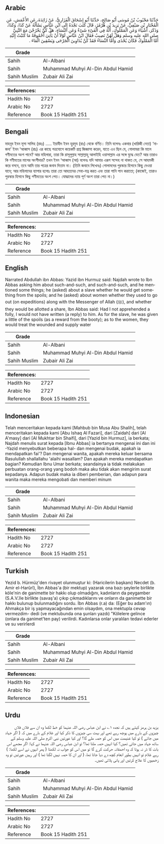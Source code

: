 ## Arabic


<div dir="rtl" lang="ar" style={{fontSize:'larger',backgroundColor:'#f8f9fa',padding:20}}>
حَدَّثَنَا مَحْبُوبُ بْنُ مُوسَى أَبُو صَالِحٍ، حَدَّثَنَا أَبُو إِسْحَاقَ الْفَزَارِيُّ، عَنْ زَائِدَةَ، عَنِ الأَعْمَشِ، عَنِ الْمُخْتَارِ بْنِ صَيْفِيٍّ، عَنْ يَزِيدَ بْنِ هُرْمُزَ، قَالَ كَتَبَ نَجْدَةُ إِلَى ابْنِ عَبَّاسٍ يَسْأَلُهُ عَنْ كَذَا، وَكَذَا، وَذَكَرَ، أَشْيَاءَ وَعَنِ الْمَمْلُوكِ، أَلَهُ فِي الْفَىْءِ شَىْءٌ وَعَنِ النِّسَاءِ، هَلْ كُنَّ يَخْرُجْنَ مَعَ النَّبِيِّ صلى الله عليه وسلم وَهَلْ لَهُنَّ نَصِيبٌ فَقَالَ ابْنُ عَبَّاسٍ لَوْلاَ أَنْ يَأْتِيَ أُحْمُوقَةً مَا كَتَبْتُ إِلَيْهِ أَمَّا الْمَمْلُوكُ فَكَانَ يُحْذَى وَأَمَّا النِّسَاءُ فَقَدْ كُنَّ يُدَاوِينَ الْجَرْحَى وَيَسْقِينَ الْمَاءَ ‏.‏
</div>
<div style={{backgroundColor:'#f8f9fa',padding:20, marginBottom: 10}}><table> <thead> <tr> <th>Grade</th> <th></th> </tr> </thead> <tbody> <tr><td>Sahih</td><td>Al-Albani</td></tr><tr><td>Sahih</td><td>Muhammad Muhyi Al-Din Abdul Hamid</td></tr><tr><td>Sahih Muslim</td><td>Zubair Ali Zai</td></tr></tbody></table><table> <thead> <tr> <th>References:</th> <th></th> </tr> </thead> <tbody><tr><td>Hadith No</td><td>2727</td></tr><tr><td>Arabic No</td><td>2727</td></tr><tr><td>Reference</td><td>Book 15 Hadith 251</td></tr></tbody></table></div>

## Bengali


<div dir="ltr" lang="bn" style={{fontSize:'larger',backgroundColor:'#f8f9fa',padding:20}}>
মাহবূব ইবন মূসা সালিহ (রহঃ) ..... ইয়াযীদ ইবন হুরমুয (রাঃ) থেকে বর্ণিত। তিনি বলেনঃ একবার (খারিজী নেতা) ‘নাজদা’ ইবন ‘আব্বাস (রাঃ) এর কাছে পত্রযোগে কয়েকটি প্রশ্ন জিজ্ঞাসা করেন, যাতে এও ছিল যে, গোলামরা কি মালে গণীমতের অংশ পাবে? আর মহিলারা, তারা কি রাসূলুল্লাহ সাল্লাল্লাহু আলাইহি ওয়াসাল্লাম এর সঙ্গে যুদ্ধে যেত? আর তারাও কি গণীমতের মালের অংশীদার? তখন ইবন ‘আব্বাস (আ) বলেনঃ যদি আমার এরূপ সন্দেহ না থাকত যে, সে আহমকী করে বসবে, তবে আমি তার পত্রের জবাব দিতাম না। (তিনি জবাবে লিখেনঃ) গোলামদের পুরস্কার হিসাবে কিছু দেওয়া যাবে; আর মহিলাদের ব্যাপার হলোঃ তারা তো আহতদের সেবা-যত্ন করত এবং তারা পানি পান করাতো; (কাজেই, তারাও পুরস্কার হিসাবে কিছু গণীমতের অংশ পেত। যোদ্ধাদের ন্যায় পূর্ণ অংশ তারা পেত না।)
</div>
<div style={{backgroundColor:'#f8f9fa',padding:20, marginBottom: 10}}><table> <thead> <tr> <th>Grade</th> <th></th> </tr> </thead> <tbody> <tr><td>Sahih</td><td>Al-Albani</td></tr><tr><td>Sahih</td><td>Muhammad Muhyi Al-Din Abdul Hamid</td></tr><tr><td>Sahih Muslim</td><td>Zubair Ali Zai</td></tr></tbody></table><table> <thead> <tr> <th>References:</th> <th></th> </tr> </thead> <tbody><tr><td>Hadith No</td><td>2727</td></tr><tr><td>Arabic No</td><td>2727</td></tr><tr><td>Reference</td><td>Book 15 Hadith 251</td></tr></tbody></table></div>

## English


<div dir="ltr" lang="en" style={{fontSize:'larger',backgroundColor:'#f8f9fa',padding:20}}>
Narrated Abdullah ibn Abbas: Yazid ibn Hurmuz said: Najdah wrote to Ibn Abbas asking him about such-and-such, and such-and-such, and he mentioned some things; he (asked) about a slave whether he would get something from the spoils; and he (asked) about women whether they used to go out (on expeditions) along with the Messenger of Allah (ﷺ), and whether they would be allotted a share, Ibn Abbas said: Had I not apprehended a folly, I would not have written (a reply) to him. As for the slave, he was given a little of the spoils (as a reward from the booty); as to the women, they would treat the wounded and supply water
</div>
<div style={{backgroundColor:'#f8f9fa',padding:20, marginBottom: 10}}><table> <thead> <tr> <th>Grade</th> <th></th> </tr> </thead> <tbody> <tr><td>Sahih</td><td>Al-Albani</td></tr><tr><td>Sahih</td><td>Muhammad Muhyi Al-Din Abdul Hamid</td></tr><tr><td>Sahih Muslim</td><td>Zubair Ali Zai</td></tr></tbody></table><table> <thead> <tr> <th>References:</th> <th></th> </tr> </thead> <tbody><tr><td>Hadith No</td><td>2727</td></tr><tr><td>Arabic No</td><td>2727</td></tr><tr><td>Reference</td><td>Book 15 Hadith 251</td></tr></tbody></table></div>

## Indonesian


<div dir="ltr" lang="id" style={{fontSize:'larger',backgroundColor:'#f8f9fa',padding:20}}>
Telah menceritakan kepada kami [Mahbub bin Musa Abu Shalih], telah menceritakan kepada kami [Abu Ishaq Al Fazari], dari [Zaidah] dari [Al A'masy] dari [Al Mukhtar bin Shaifi], dari [Yazid bin Hurmuz], ia berkata; Najdah menulis surat kepada [Ibnu Abbas] ia bertanya mengenai ini dan ini -Yazid menyebutkan beberapa hal- dan mengenai budak, apakah ia mendapatkan fai'? Dan mengenai wanita, apakah mereka keluar bersama Rasulullah shallallahu 'alaihi wasallam? Dan apakah mereka mendapatkan bagian? Kemudian Ibnu Umar berkata; seandainya ia tidak melakukan perbuatan orang-orang yang bodoh maka aku tidak akan mengirim surat kepadanya. Adapun budak maka ia diberi pemberian, dan adapun para wanita maka mereka mengobati dan memberi minum
</div>
<div style={{backgroundColor:'#f8f9fa',padding:20, marginBottom: 10}}><table> <thead> <tr> <th>Grade</th> <th></th> </tr> </thead> <tbody> <tr><td>Sahih</td><td>Al-Albani</td></tr><tr><td>Sahih</td><td>Muhammad Muhyi Al-Din Abdul Hamid</td></tr><tr><td>Sahih Muslim</td><td>Zubair Ali Zai</td></tr></tbody></table><table> <thead> <tr> <th>References:</th> <th></th> </tr> </thead> <tbody><tr><td>Hadith No</td><td>2727</td></tr><tr><td>Arabic No</td><td>2727</td></tr><tr><td>Reference</td><td>Book 15 Hadith 251</td></tr></tbody></table></div>

## Turkish


<div dir="ltr" lang="tr" style={{fontSize:'larger',backgroundColor:'#f8f9fa',padding:20}}>
Yezid b. Hürmüz'den rivayet olunmuştur ki: (Haricilerin başkanı) Necdet (b. Amir el-Harûrî), İbn Abbas'a (bir mektup) yazarak ona bazı şeylerle birlikte köle'nin de ganimette bir hakkı olup olmadığını, kadınların da peygamber (S.A.V.)le birlikte (savaş'a) çıkıp çıkmadıklarını ve onların da ganimette bir hakkı bulunup bulunmadığını sordu. İbn Abbas (r.a) da: (Eğer bu adam'ın) Ahmakça bir iş yapmayacağından emin olsaydım, ona mektupla cevap vermezdim- dedi (ve mektubunda ona şunları yazdı) "Kölelere gelince (onlara da ganimet'ten pay) verilirdi. Kadınlarsa onlar yaralıları tedavi ederler ve su verirlerdi
</div>
<div style={{backgroundColor:'#f8f9fa',padding:20, marginBottom: 10}}><table> <thead> <tr> <th>Grade</th> <th></th> </tr> </thead> <tbody> <tr><td>Sahih</td><td>Al-Albani</td></tr><tr><td>Sahih</td><td>Muhammad Muhyi Al-Din Abdul Hamid</td></tr><tr><td>Sahih Muslim</td><td>Zubair Ali Zai</td></tr></tbody></table><table> <thead> <tr> <th>References:</th> <th></th> </tr> </thead> <tbody><tr><td>Hadith No</td><td>2727</td></tr><tr><td>Arabic No</td><td>2727</td></tr><tr><td>Reference</td><td>Book 15 Hadith 251</td></tr></tbody></table></div>

## Urdu


<div dir="rtl" lang="ur" style={{fontSize:'larger',backgroundColor:'#f8f9fa',padding:20}}>
یزید بن ہرمز کہتے ہیں کہ نجدہ ۱؎ نے ابن عباس رضی اللہ عنہما کو خط لکھا وہ ان سے فلاں فلاں چیزوں کے بارے میں پوچھ رہے تھے اور بہت سی چیزوں کا ذکر کیا اور غلام کے بارے میں کہ ( اگر جہاد میں جائے ) تو کیا غنیمت میں اس کو حصہ ملے گا؟ اور کیا عورتیں نبی اکرم صلی اللہ علیہ وسلم کے ساتھ جہاد میں جاتی تھیں؟ کیا انہیں حصہ ملتا تھا؟ تو ابن عباس رضی اللہ عنہما نے کہا: اگر مجھے اس بات کا ڈر نہ ہوتا کہ وہ احمقانہ حرکت کرے گا تو میں اس کو جواب نہ لکھتا ( پھر انہوں نے اسے لکھا: ) رہے غلام تو انہیں بطور انعام کچھ دے دیا جاتا تھا، ( اور ان کا حصہ نہیں لگتا تھا ) اور رہیں عورتیں تو وہ زخمیوں کا علاج کرتیں اور پانی پلاتی تھیں۔
</div>
<div style={{backgroundColor:'#f8f9fa',padding:20, marginBottom: 10}}><table> <thead> <tr> <th>Grade</th> <th></th> </tr> </thead> <tbody> <tr><td>Sahih</td><td>Al-Albani</td></tr><tr><td>Sahih</td><td>Muhammad Muhyi Al-Din Abdul Hamid</td></tr><tr><td>Sahih Muslim</td><td>Zubair Ali Zai</td></tr></tbody></table><table> <thead> <tr> <th>References:</th> <th></th> </tr> </thead> <tbody><tr><td>Hadith No</td><td>2727</td></tr><tr><td>Arabic No</td><td>2727</td></tr><tr><td>Reference</td><td>Book 15 Hadith 251</td></tr></tbody></table></div>
